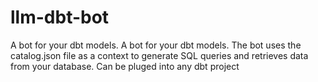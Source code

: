 # llm-dbt-bot
A bot for your dbt models. 
A bot for your dbt models. 
The bot uses the catalog.json file as a context to generate SQL queries and retrieves data from your database. 
Can be pluged into any dbt project
